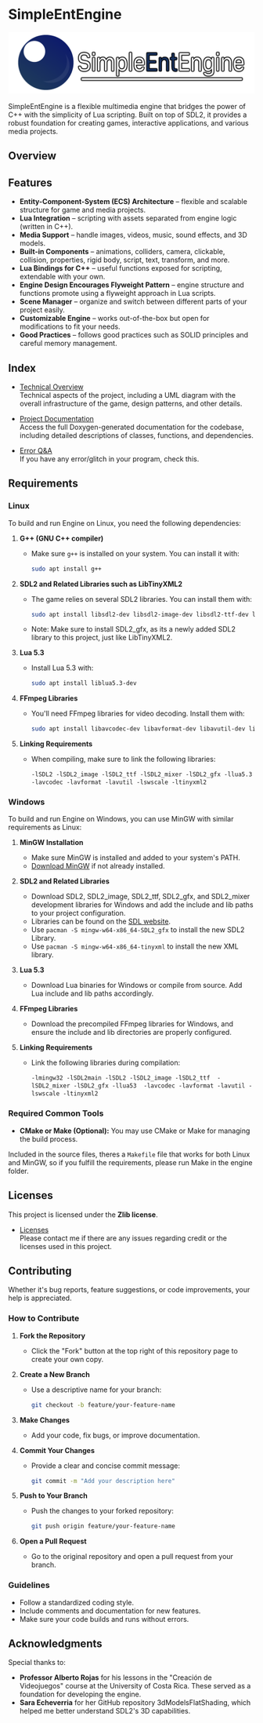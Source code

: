 # SimpleEntEngine

![Engine Logo](./resources/media/LogoA.png)

SimpleEntEngine is a flexible multimedia engine that bridges the power of C++ with the simplicity of Lua scripting. Built on top of SDL2, it provides a robust foundation for creating games, interactive applications, and various media projects.

## Overview

## Features
- **Entity-Component-System (ECS) Architecture** – flexible and scalable structure for game and media projects.
- **Lua Integration** – scripting with assets separated from engine logic (written in C++).
- **Media Support** – handle images, videos, music, sound effects, and 3D models.
- **Built-in Components** – animations, colliders, camera, clickable, collision, properties, rigid body, script, text, transform, and more.
- **Lua Bindings for C++** – useful functions exposed for scripting, extendable with your own.
- **Engine Design Encourages Flyweight Pattern** – engine structure and functions promote using a flyweight approach in Lua scripts.
- **Scene Manager** – organize and switch between different parts of your project easily.
- **Customizable Engine** – works out-of-the-box but open for modifications to fit your needs.
- **Good Practices** – follows good practices such as SOLID principles and careful memory management.

## Index

- [Technical Overview](./resources/markdown/technical_overview.md)  
  Technical aspects of the project, including a UML diagram with the overall infrastructure of the game, design patterns, and other details.
  
- [Project Documentation](./resources/markdown/doxygen.md)  
  Access the full Doxygen-generated documentation for the codebase, including detailed descriptions of classes, functions, and dependencies.

- [Error Q&A](./resources/markdown/error.md)  
 If you have any error/glitch in your program, check this.

## Requirements

### Linux
To build and run Engine on Linux, you need the following dependencies:

1. **G++ (GNU C++ compiler)**
   - Make sure `g++` is installed on your system. You can install it with:
     ```bash
     sudo apt install g++
     ```

2. **SDL2 and Related Libraries such as LibTinyXML2**
   - The game relies on several SDL2 libraries. You can install them with:
     ```bash
     sudo apt install libsdl2-dev libsdl2-image-dev libsdl2-ttf-dev libsdl2-mixer-dev libsdl2-gfx-dev libtinyxml2-dev
     ```
    - Note: Make sure to install SDL2_gfx, as its a newly added SDL2 library to this project, just like LibTinyXML2.

3. **Lua 5.3**
   - Install Lua 5.3 with:
     ```bash
     sudo apt install liblua5.3-dev
     ```

4. **FFmpeg Libraries**
   - You'll need FFmpeg libraries for video decoding. Install them with:
     ```bash
     sudo apt install libavcodec-dev libavformat-dev libavutil-dev libswscale-dev
     ```

5. **Linking Requirements**
   - When compiling, make sure to link the following libraries:
     ```
     -lSDL2 -lSDL2_image -lSDL2_ttf -lSDL2_mixer -lSDL2_gfx -llua5.3 -lavcodec -lavformat -lavutil -lswscale -ltinyxml2
     ```

### Windows
To build and run Engine on Windows, you can use MinGW with similar requirements as Linux:

1. **MinGW Installation**
   - Make sure MinGW is installed and added to your system's PATH.
   - [Download MinGW](https://www.mingw-w64.org/) if not already installed.

2. **SDL2 and Related Libraries**
   - Download SDL2, SDL2_image, SDL2_ttf, SDL2_gfx, and SDL2_mixer development libraries for Windows and add the include and lib paths to your project configuration.
   - Libraries can be found on the [SDL website](https://www.libsdl.org/).
   - Use ```pacman -S mingw-w64-x86_64-SDL2_gfx``` to install the new SDL2 Library.
   - Use ```pacman -S mingw-w64-x86_64-tinyxml``` to install the new XML library.

3. **Lua 5.3**
   - Download Lua binaries for Windows or compile from source. Add Lua include and lib paths accordingly.

4. **FFmpeg Libraries**
   - Download the precompiled FFmpeg libraries for Windows, and ensure the include and lib directories are properly configured.

5. **Linking Requirements**
   - Link the following libraries during compilation:
     ```
     -lmingw32 -lSDL2main -lSDL2 -lSDL2_image -lSDL2_ttf  -lSDL2_mixer -lSDL2_gfx -llua53  -lavcodec -lavformat -lavutil -lswscale -ltinyxml2
     ```
### Required Common Tools
- **CMake or Make (Optional):** You may use CMake or Make for managing the build process.

Included in the source files, theres a `Makefile` file that works for both Linux and MinGW, so if you fulfill the requirements, please run Make in the engine folder.

## Licenses

This project is licensed under the **Zlib license**.

- [Licenses](./resources/markdown/Licenses.md)  
Please contact me if there are any issues regarding credit or the licenses used in this project.

## Contributing

Whether it's bug reports, feature suggestions, or code improvements, your help is appreciated.

### How to Contribute
1. **Fork the Repository**
   - Click the "Fork" button at the top right of this repository page to create your own copy.

2. **Create a New Branch**
   - Use a descriptive name for your branch:
     ```bash
     git checkout -b feature/your-feature-name
     ```

3. **Make Changes**
   - Add your code, fix bugs, or improve documentation.

4. **Commit Your Changes**
   - Provide a clear and concise commit message:
     ```bash
     git commit -m "Add your description here"
     ```

5. **Push to Your Branch**
   - Push the changes to your forked repository:
     ```bash
     git push origin feature/your-feature-name
     ```

6. **Open a Pull Request**
   - Go to the original repository and open a pull request from your branch.

### Guidelines
- Follow a standardized coding style.
- Include comments and documentation for new features.
- Make sure your code builds and runs without errors.

## Acknowledgments

Special thanks to:
- **Professor Alberto Rojas** for his lessons in the "Creación de Videojuegos" course at the University of Costa Rica. These served as a foundation for developing the engine.
- **Sara Echeverria** for her GitHub repository 3dModelsFlatShading, which helped me better understand SDL2's 3D capabilities.